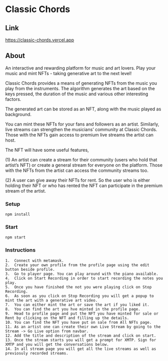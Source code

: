 # Classic Chords

## Link
https://classic-chords.vercel.app


## About
An interactive and rewarding platform for music and art lovers. Play your music and mint NFTs - taking generative art to the next level!

Classic Chords provides a means of generating NFTs from the music you play from the instruments. The algorithm generates the art based on the keys pressed, the duration of the music and various other interesting factors.

The generated art can be stored as an NFT, along with the music played as background.

You can mint these NFTs for your fans and followers as an artist. Similarly, live streams can strengthen the musicians’ community at Classic Chords. Those with the NFTs gain access to premium live streams the artist can host.

The NFT will have some useful features,

(1) An artist can create a stream for their community (users who hold that artist’s NFT) or create a general stream for everyone on the platform. Those with the NFTs from the artist can access the community streams too.

(2) A user can give away their NFTs for rent. So the user who is either holding their NFT or who has rented the NFT can participate in the premium stream of the artist.

### Setup
```
npm install
```

### Start
```
npm start
```

### Instructions
```
1.  Connect with metamask.
2.  Create your own profile from the profile page using the edit button beside profile.
3.  Go to player page. You can play around with the piano available.
4.  Click on Start Recording in order to start recording the notes you play.
5.  Once you have finished the not you were playing click on Stop Recording.
6.  As soon as you click on Stop Recording you will get a popup to mint the art with a generative art video.
7.  You can either mint the art or save the art if you liked it.
8.  You can find the art you hve minted in the profile page.
9.  Head to profile page and put the NFT you have minted for sale or Rent by clicking on the NFT and filling up the details.
10. You can find the NFT you have put on sale from All NFTs page.
11. As an artist one can create their own Live Stream by going to the Stream -> Go Live option from navbar.
12. Add the title and description of the stream and click on start.
13. Once the stream starts you will get a prompt for XMTP. Sign for XMTP and you will get the conversations below.
14. In all stream page you will get all the live streams as well as previosuly recorded streams.

```

